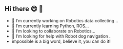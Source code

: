 ## Hi there 😄 👋
- 🔭 I’m currently working on Robotics data collecting...
- 🌱 I’m currently learning Python, ROS...
- 👯 I’m looking to collaborate on Robotics...
- 🤔 I’m looking for help with Robot dog navigation .
- impossible is a big word, believe it, you can do it!

<!--
**Jack-Dou1/Jack-Dou1** is a ✨ _special_ ✨ repository because its `README.md` (this file) appears on your GitHub profile.

Here are some ideas to get you started:

..
-->
